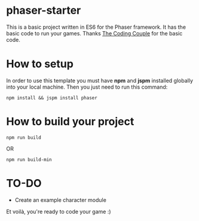 # phaser-starter

This is a basic project written in ES6 for the Phaser framework. 
It has the basic code to run your games. Thanks [The Coding Couple](http://www.thecodingcouple.com/getting-started-phaser-es2015/) for the basic code.

# How to setup
In order to use this template you must have **npm** and **jspm** installed globally into your local machine.
Then you just need to run this command:
```
npm install && jspm install phaser
```

# How to build your project
```
npm run build
```
OR
```
npm run build-min
```

# TO-DO
* Create an example character module

Et voilà, you're ready to code your game :)
